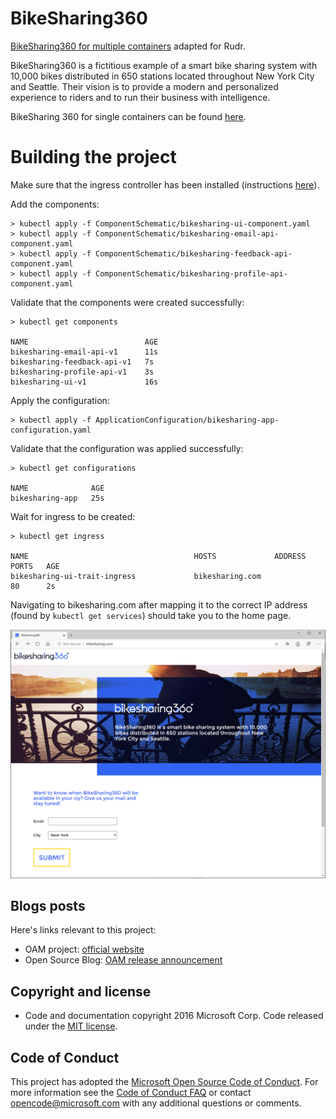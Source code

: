 # BikeSharing360

[BikeSharing360 for multiple containers](https://github.com/microsoft/BikeSharing360_MultiContainer) adapted for Rudr.

BikeSharing360 is a fictitious example of a smart bike sharing system with 10,000 bikes distributed in 650 stations located throughout New York City and Seattle. Their vision is to provide a modern and personalized experience to riders and to run their business with intelligence.

BikeSharing 360 for single containers can be found [here](../BikeSharing360_SingleContainer_App).

# Building the project

Make sure that the ingress controller has been installed (instructions [here](https://github.com/oam-dev/rudr/blob/master/docs/setup/install.md)).

Add the components:

```
> kubectl apply -f ComponentSchematic/bikesharing-ui-component.yaml
> kubectl apply -f ComponentSchematic/bikesharing-email-api-component.yaml
> kubectl apply -f ComponentSchematic/bikesharing-feedback-api-component.yaml
> kubectl apply -f ComponentSchematic/bikesharing-profile-api-component.yaml
```

Validate that the components were created successfully:

```
> kubectl get components

NAME                          AGE
bikesharing-email-api-v1      11s
bikesharing-feedback-api-v1   7s
bikesharing-profile-api-v1    3s
bikesharing-ui-v1             16s
```

Apply the configuration:

```
> kubectl apply -f ApplicationConfiguration/bikesharing-app-configuration.yaml
```

Validate that the configuration was applied successfully:

```
> kubectl get configurations

NAME              AGE
bikesharing-app   25s
```

Wait for ingress to be created:

```
> kubectl get ingress

NAME                                     HOSTS             ADDRESS   PORTS   AGE
bikesharing-ui-trait-ingress             bikesharing.com             80      2s
```

Navigating to bikesharing.com after mapping it to the correct IP address (found by `kubectl get services`) should take you to the home page.

![bikesharing website](./img/bikesharing.PNG)

## Blogs posts

Here's links relevant to this project:

- OAM project: [official website](https://oam.dev/)
- Open Source Blog: [OAM release announcement](https://cloudblogs.microsoft.com/opensource/2019/10/16/announcing-open-application-model/)

## Copyright and license
* Code and documentation copyright 2016 Microsoft Corp. Code released under the [MIT license](https://opensource.org/licenses/MIT).

## Code of Conduct 
This project has adopted the [Microsoft Open Source Code of Conduct](https://opensource.microsoft.com/codeofconduct/). For more information see the [Code of Conduct FAQ](https://opensource.microsoft.com/codeofconduct/faq/) or contact [opencode@microsoft.com](mailto:opencode@microsoft.com) with any additional questions or comments.
